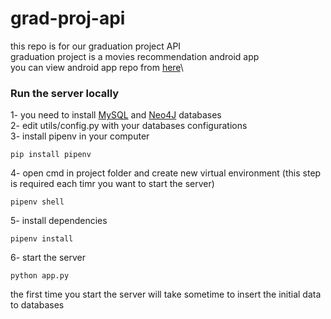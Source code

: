 # grad-proj-api
this repo is for our graduation project API\
graduation project is a movies recommendation android app\
you can view android app repo from [here](https://github.com/eslamalaaeddin/GraduationProject)\
### Run the server locally
1- you need to install [MySQL](https://www.mysql.com/) and [Neo4J](https://neo4j.com/) databases\
2- edit utils/config.py with your databases configurations\
3- install pipenv in your computer
```
pip install pipenv
```
4- open cmd in project folder and create new virtual environment (this step is required each timr you want to start the server)
```
pipenv shell
```
5- install dependencies
```
pipenv install
```
6- start the server
```
python app.py
```
the first time you start the server will take sometime to insert the initial data to databases
